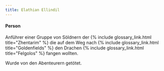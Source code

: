 ```yaml
---
title: Elathian Ellindil
---
```


#### Person <i class="fas fa-skull-crossbones"></i>

Anführer einer Gruppe von Söldnern der {% include glossary_link.html title="Zhentarim" %} die auf dem Weg nach {% include glossary_link.html title="Goldenfields" %} den Drachen {% include glossary_link.html title="Felgolos" %} fangen wollten.

Wurde von den Abenteurern getötet.
